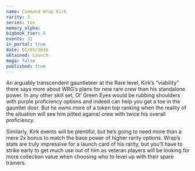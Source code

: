 ```yaml
---
name: Command Wrap Kirk
rarity: 3
series: tos
memory_alpha:
bigbook_tier: 6
events: 31
in_portal: true
date: 01/01/2016
obtained: Launch
mega: false
published: true
---
```


An arguably transcendent gauntleteer at the Rare level, Kirk’s “viability” there says more about WRG’s plans for new rare crew than his standalone power. In any other skill set, Ol’ Green Eyes would be rubbing shoulders with purple proficiency options and indeed can help you get a toe in the gauntlet door. But he owns more of a token top ranking when the reality of the situation will see him pitted against crew with twice his overall proficiency.

Similarly, Kirk events will be plentiful, but he’s going to need more than a mere 2x bonus to match the base power of higher rarity options. Wrap’s stats are truly impressive for a launch card of his rarity, but you’ll have to strike early to get much use out of him as veteran players will be looking for more collection value when choosing who to level up with their spare trainers.
